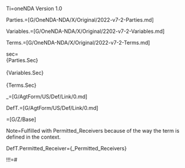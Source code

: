 Ti=oneNDA Version 1.0

Parties.=[G/OneNDA-NDA/X/Original/2022-v7-2-Parties.md]

Variables.=[G/OneNDA-NDA/X/Original/2202-v7-2-Variables.md]

Terms.=[G/OneNDA-NDA/X/Original/2022-v7-2-Terms.md]

sec=<br>{Parties.Sec}<br><br>{Variables.Sec}<br><br>{Terms.Sec}

_=[G/AgtForm/US/Def/Link/0.md]

DefT.=[G/AgtForm/US/Def/Link/0.md]

=[G/Z/Base]

Note=Fulfilled with Permitted_Receivers because of the way the term is defined in the context.

DefT.Permitted_Receiver={_Permitted_Receivers}

!!!=#


